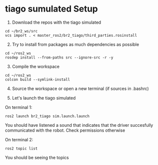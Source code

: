 # tiago sumulated Setup

1. Download the repos with the tiago simulated

```
cd ~/br2_ws/src
vcs import . < master_ros2/br2_tiago/third_parties.rosinstall
```

2. Try to install from packages as much dependencies as possible

```
cd ~/ros2_ws
rosdep install --from-paths src --ignore-src -r -y
```

3. Compile the workspace

```
cd ~/ros2_ws
colcon build --symlink-install
```

4. Source the workspace or open a new terminal (if sources in .bashrc)

5. Let's launch the tiago simulated

On terminal 1:
```
ros2 launch br2_tiago sim.launch.launch
```

You should have listened a sound that indicates that the driver succesfully communicated with the robot. Check permissions otherwise

On terminal 2:
```
ros2 topic list
```
You should be seeing the topics

